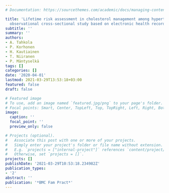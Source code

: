 ```yaml
---
# Documentation: https://sourcethemes.com/academic/docs/managing-content/

title: 'Lifetime risk assessment in cholesterol management among hypertensive patients:
  observational cross-sectional study based on electronic health record data'
subtitle: ''
summary: ''
authors:
- A. Tahkola
- P. Korhonen
- H. Kautiainen
- T. Niiranen
- P. Mäntyselkä
tags: []
categories: []
date: '2020-04-01'
lastmod: 2021-03-29T13:53:18+03:00
featured: false
draft: false

# Featured image
# To use, add an image named `featured.jpg/png` to your page's folder.
# Focal points: Smart, Center, TopLeft, Top, TopRight, Left, Right, BottomLeft, Bottom, BottomRight.
image:
  caption: ''
  focal_point: ''
  preview_only: false

# Projects (optional).
#   Associate this post with one or more of your projects.
#   Simply enter your project's folder or file name without extension.
#   E.g. `projects = ["internal-project"]` references `content/project/deep-learning/index.md`.
#   Otherwise, set `projects = []`.
projects: []
publishDate: '2021-03-29T10:53:18.234982Z'
publication_types:
- '2'
abstract: ''
publication: '*BMC Fam Pract*'
---
```

